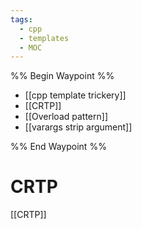 ```yaml
---
tags:
  - cpp
  - templates
  - MOC
---
```


%% Begin Waypoint %%
- [[cpp template trickery]]
- [[CRTP]]
- [[Overload pattern]]
- [[varargs strip argument]]

%% End Waypoint %%

# CRTP

[[CRTP]]
